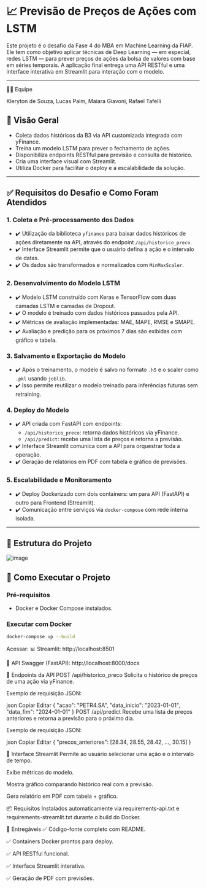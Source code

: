 # 📈 Previsão de Preços de Ações com LSTM

Este projeto é o desafio da Fase 4 do MBA em Machine Learning da FIAP. Ele tem como objetivo aplicar técnicas de Deep Learning — em especial, redes LSTM — para prever preços de ações da bolsa de valores com base em séries temporais. A aplicação final entrega uma API RESTful e uma interface interativa em Streamlit para interação com o modelo.

---
👨‍💻 Equipe

Kleryton de Souza, Lucas Paim, Maiara Giavoni, Rafael Tafelli

## 🚀 Visão Geral

- Coleta dados históricos da B3 via API customizada integrada com yFinance.
- Treina um modelo LSTM para prever o fechamento de ações.
- Disponibiliza endpoints RESTful para previsão e consulta de histórico.
- Cria uma interface visual com Streamlit.
- Utiliza Docker para facilitar o deploy e a escalabilidade da solução.

---

## ✅ Requisitos do Desafio e Como Foram Atendidos

### 1. Coleta e Pré-processamento dos Dados

- ✔️ Utilização da biblioteca `yfinance` para baixar dados históricos de ações diretamente na API, através do endpoint `/api/historico_preco`.
- ✔️ Interface Streamlit permite que o usuário defina a ação e o intervalo de datas.
- ✔️ Os dados são transformados e normalizados com `MinMaxScaler`.

### 2. Desenvolvimento do Modelo LSTM

- ✔️ Modelo LSTM construído com Keras e TensorFlow com duas camadas LSTM e camadas de Dropout.
- ✔️ O modelo é treinado com dados históricos passados pela API.
- ✔️ Métricas de avaliação implementadas: MAE, MAPE, RMSE e SMAPE.
- ✔️ Avaliação e predição para os próximos 7 dias são exibidas com gráfico e tabela.

### 3. Salvamento e Exportação do Modelo

- ✔️ Após o treinamento, o modelo é salvo no formato `.h5` e o scaler como `.pkl` usando `joblib`.
- ✔️ Isso permite reutilizar o modelo treinado para inferências futuras sem retraining.

### 4. Deploy do Modelo

- ✔️ API criada com FastAPI com endpoints:
  - `/api/historico_preco`: retorna dados históricos via yFinance.
  - `/api/predict`: recebe uma lista de preços e retorna a previsão.
- ✔️ Interface Streamlit comunica com a API para orquestrar toda a operação.
- ✔️ Geração de relatórios em PDF com tabela e gráfico de previsões.

### 5. Escalabilidade e Monitoramento

- ✔️ Deploy Dockerizado com dois containers: um para API (FastAPI) e outro para Frontend (Streamlit).
- ✔️ Comunicação entre serviços via `docker-compose` com rede interna isolada.

---

## 📁 Estrutura do Projeto

![image](https://github.com/user-attachments/assets/0c3b9371-485d-43a5-a426-9eae69f856f2)


## 🧪 Como Executar o Projeto

### Pré-requisitos

- Docker e Docker Compose instalados.

### Executar com Docker

```bash
docker-compose up --build
```

Acessar:
📊 Streamlit: http://localhost:8501

🔗 API Swagger (FastAPI): http://localhost:8000/docs

🔌 Endpoints da API
POST /api/historico_preco
Solicita o histórico de preços de uma ação via yFinance.

Exemplo de requisição JSON:

json
Copiar
Editar
{
  "acao": "PETR4.SA",
  "data_inicio": "2023-01-01",
  "data_fim": "2024-01-01"
}
POST /api/predict
Recebe uma lista de preços anteriores e retorna a previsão para o próximo dia.

Exemplo de requisição JSON:

json
Copiar
Editar
{
  "precos_anteriores": [28.34, 28.55, 28.42, ..., 30.15]
}

🎨 Interface Streamlit
Permite ao usuário selecionar uma ação e o intervalo de tempo.

Exibe métricas do modelo.

Mostra gráfico comparando histórico real com a previsão.

Gera relatório em PDF com tabela + gráfico.

📦 Requisitos
Instalados automaticamente via requirements-api.txt e requirements-streamlit.txt durante o build do Docker.


🎥 Entregáveis
✅ Código-fonte completo com README.

✅ Containers Docker prontos para deploy.

✅ API RESTful funcional.

✅ Interface Streamlit interativa.

✅ Geração de PDF com previsões.
